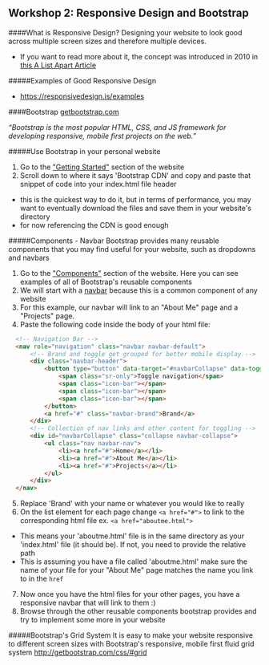 ## Workshop 2: Responsive Design and Bootstrap

####What is Responsive Design?
Designing your website to look good across multiple screen sizes and therefore multiple devices.
- If you want to read more about it, the concept was introduced in 2010 in [this A List Apart Article](http://alistapart.com/article/responsive-web-design)

#####Examples of Good Responsive Design
 - https://responsivedesign.is/examples

####Bootstrap
[getbootstrap.com](getbootstrap.com)

*“Bootstrap is the most popular HTML, CSS, and JS framework for developing responsive, mobile first projects on the web.”*

#####Use Bootstrap in your personal website
1. Go to the ["Getting Started"](http://getbootstrap.com/getting-started/) section of the website
2. Scroll down to where it says 'Bootstrap CDN' and copy and paste that snippet of code into your index.html file header
  * this is the quickest way to do it, but in terms of performance, you may want to eventually download the files and save them in your website's directory
  * for now referencing the CDN is good enough

#####Components - Navbar
Bootstrap provides many reusable components that you may find useful for your website, such as dropdowns and navbars

1. Go to the ["Components"](http://getbootstrap.com/components/) section of the website. Here you can see examples of all of Bootstrap's reusable components
2. We will start with a [navbar](http://getbootstrap.com/components/#navbar) because this is a common component of any website
3. For this example, our navbar will link to an "About Me" page and a "Projects" page.
4. Paste the following code inside the body of your html file:

  ```html
    <!-- Navigation Bar -->
    <nav role="navigation" class="navbar navbar-default">
        <!-- Brand and toggle get grouped for better mobile display -->
        <div class="navbar-header">
            <button type="button" data-target="#navbarCollapse" data-toggle="collapse" class="navbar-toggle">
                <span class="sr-only">Toggle navigation</span>
                <span class="icon-bar"></span>
                <span class="icon-bar"></span>
                <span class="icon-bar"></span>
            </button>
            <a href="#" class="navbar-brand">Brand</a>
        </div>
        <!-- Collection of nav links and other content for toggling -->
        <div id="navbarCollapse" class="collapse navbar-collapse">
            <ul class="nav navbar-nav">
                <li><a href="#">Home</a></li>
                <li><a href="#">About Me</a></li>
                <li><a href="#">Projects</a></li>
            </ul>
        </div>
    </nav>
  ```
5. Replace 'Brand' with your name or whatever you would like to really
6. On the list element for each page change ```<a href="#">``` to link to the corresponding html file ex. ```<a href="aboutme.html">``` 
  * This means your 'aboutme.html' file is in the same directory as your 'index.html' file (it should be). If not, you need to provide the relative path
  * This is assuming you have a file called 'aboutme.html' make sure the name of your file for your "About Me" page matches the name you link to in the ```href```
7. Now once you have the html files for your other pages, you have a responsive navbar that will link to them :)
8. Browse through the other reusable components bootstrap provides and try to implement some more in your website

#####Bootstrap's Grid System
It is easy to make your website responsive to different screen sizes with Bootstrap's responsive, mobile first fluid grid system http://getbootstrap.com/css/#grid
